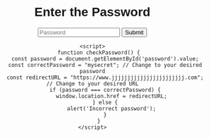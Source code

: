 <!DOCTYPE html>
<html lang="en">
<head>
    <meta charset="UTF-8">
    <meta name="viewport" content="width=device-width, initial-scale=1.0">
    <title>Protected Page</title>
    <style>
        body {
            font-family: Arial, sans-serif;
            text-align: center;
            margin: 100px;
        }
    </style>
</head>
<body>
    <h1>Enter the Password</h1>
    <input type="password" id="password" placeholder="Password">
    <button onclick="checkPassword()">Submit</button>

    <script>
        function checkPassword() {
            const password = document.getElementById('password').value;
            const correctPassword = "mysecret"; // Change to your desired password
            const redirectURL = "https://www.jjjjjjjjjjjjjjjjjjjjjjj.com"; // Change to your desired URL
            if (password === correctPassword) {
                window.location.href = redirectURL;
            } else {
                alert('Incorrect password');
            }
        }
    </script>
</body>
</html>

